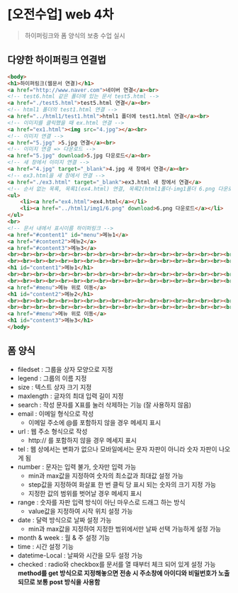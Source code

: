 # [오전수업] web 4차
> 하이퍼링크와 폼 양식의 보충 수업 실시
## 다양한 하이퍼링크 연결법
```html
<body>
<h1>하이퍼링크(웹문서 연결)</h1>
<a href="http://www.naver.com">네이버 연결</a><br>
<!-- test6.html 같은 폴더에 있는 문서 test5.html -->
<a href="./test5.html">test5.html 연결</a><br>
<!-- html1 폴더의 test1.html 연결 -->
<a href="../html1/test1.html">html1 폴더에 test1.html 연결</a><br>
<!-- 이미지를 클릭했을 때 ex.html 연결 -->
<a href="ex1.html"><img src="4.jpg"></a><br>
<!-- 이미지 연결 -->
<a href="5.jpg" >5.jpg 연결</a><br>
<!-- 이미지 연결 => 다운로드 -->
<a href="5.jpg" download>5.jpg 다운로드</a><br>
<!-- 새 창에서 이미지 연결 -->
<a href="4.jpg" target="_blank">4.jpg 새 창에서 연결</a><br>
<!-- ex3.html을 새 창에서 연결 -->
<a href="./ex3.html" target="_blank">ex3.html 새 창에서 연결</a>
<!-- 순서 없는 목록, 목록1(ex4.html) 연결, 목록2(html1폴더-img1폴더 6.png 다운로드)연결 -->
<ul>
	<li><a href="ex4.html">ex4.html</a></li>
	<li><a href="../html1/img1/6.png" download>6.png 다운로드</a></li>
</ul>
<br>
<!-- 문서 내에서 표시이름 하이퍼링크 -->
<a href="#content1" id="menu">메뉴1</a>
<a href="#content2">메뉴2</a>
<a href="#content3">메뉴3</a>
<br><br><br><br><br><br><br><br><br><br><br><br><br><br><br><br><br><br><br><br><br><br><br><br><br><br><br><br><br>
<br><br><br><br><br><br><br><br><br><br><br><br><br><br><br><br><br><br><br><br><br><br><br><br><br><br><br><br><br>
<h1 id="content1">메뉴1</h1>
<br><br><br><br><br><br><br><br><br><br><br><br><br><br><br><br><br><br><br><br><br><br><br><br><br><br><br><br><br>
<br><br><br><br><br><br><br><br><br><br><br><br><br><br><br><br><br><br><br><br><br><br><br><br><br><br><br><br><br>
<a href="#menu">메뉴 위로 이동</a>
<h1 id="content2">메뉴2</h1>
<br><br><br><br><br><br><br><br><br><br><br><br><br><br><br><br><br><br><br><br><br><br><br><br><br><br><br><br><br>
<br><br><br><br><br><br><br><br><br><br><br><br><br><br><br><br><br><br><br><br><br><br><br><br><br><br><br><br><br>
<a href="#menu">메뉴 위로 이동</a>
<h1 id="content3">메뉴3</h1>
</body>
```

## 폼 양식
- filedset : 그룹을 상자 모양으로 지정
- legend : 그룹의 이름 지정
- size : 텍스트 상자 크기 지정
- maxlength : 글자의 최대 입력 길이 지정
- search : 작성 문자를 X표를 눌러 삭제하는 기능 (잘 사용하지 않음)
- email : 이메일 형식으로 작성
  - 이메일 주소에 @를 포함하지 않을 경우 메세지 표시
- url : 웹 주소 형식으로 작성 
  - http:// 를 포함하지 않을 경우 메세지 표시
- tel : 웹 상에서는 변화가 없으나 모바일에서는 문자 자판이 아니라 숫자 자판이 나오게 됨
- number : 문자는 입력 불가, 숫자만 입력 가능
  - min과 max값을 지정하여 숫자의 최소값과 최대값 설정 가능
  - step값을 지정하여 화살표 한 번 클릭 당 표시 되는 숫자의 크기 지정 가능
  - 지정한 값의 범위를 벗어날 경우 메세지 표시
- range : 숫자를 자판 입력 방식이 아닌 마우스로 드래그 하는 방식
  - value값을 지정하여 시작 위치 설정 가능
- date : 달력 방식으로 날짜 설정 가능
  - min과 max값을 지정하여 지정한 범위에서만 날짜 선택 가능하게 설정 가능 
- month & week : 월 & 주 설정 기능
- time : 시간 설정 기능
- datetime-Local : 날짜와 시간을 모두 설정 가능
- checked : radio와 checkbox를 문서를 열 때부터 체크 되어 있게 설정 가능
**method를 get 방식으로 지정해놓으면 전송 시 주소창에 아이디와 비밀번호가 노출되므로 보통 post 방식을 사용함**


